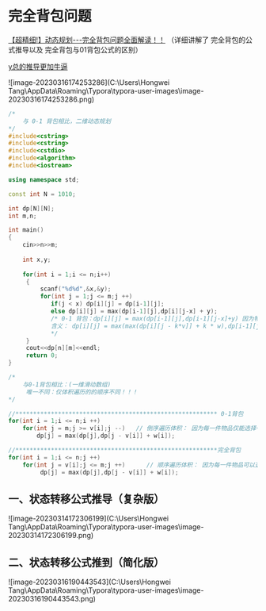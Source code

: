 # 完全背包问题

[【超精细!】动态规划---完全背包问题全面解读！！](https://www.bilibili.com/video/BV1ta411e7jt/?spm_id_from=333.337.search-card.all.click&vd_source=235a1e7b912d1c10826a324e11418122)    （详细讲解了 完全背包的公式推导以及 完全背包与01背包公式的区别）

[y总的推导更加牛逼](https://www.acwing.com/file_system/file/content/whole/index/content/4813/)

![image-20230316174253286](C:\Users\Hongwei Tang\AppData\Roaming\Typora\typora-user-images\image-20230316174253286.png)

```C++
/*
    与 0-1 背包相比，二维动态规划
*/
#include<cstring>
#include<cstring>
#include<cstdio>
#include<algorithm>
#include<iostream>

using namespace std;

const int N = 1010;

int dp[N][N];
int m,n;

int main()
{
    cin>>n>>m;
    
    int x,y;
    
    for(int i = 1;i <= n;i++)
     {
         scanf("%d%d",&x,&y);
         for(int j = 1;j <= m;j ++)
            if(j < x) dp[i][j] = dp[i-1][j];
            else dp[i][j] = max(dp[i-1][j],dp[i][j-x] + y);  
        	/* 0-1 背包：dp[i][j] = max(dp[i-1][j],dp[i-1][j-x]+y) 因为物品数量无限，所以dp[i][j] 由dp[i][j-x] 决定 。
        	含义： dp[i][j] = max(max(dp[i][j - k*v]] + k * w),dp[i-1][j]); ( 0 <= k <= j/v ) 从中选取一个k，使其性价比高过dp[i-1][j]
        	*/
     }
     cout<<dp[n][m]<<endl;
     return 0;
}

/*
	与0-1背包相比：(一维滑动数组)
	 唯一不同：仅体积遍历的的顺序不同！！！
*/

//********************************************************* 0-1背包
for(int i = 1;i <= n;i ++)
    for(int j = m;j >= v[i];j --)   // 倒序遍历体积： 因为每一件物品仅能选择一次
        dp[j] = max(dp[j],dp[j - v[i]] + w[i]);

//*********************************************************完全背包
for(int i = 1;i <= n;j ++)
    for(int j = v[i];j <= m;j ++)      // 顺序遍历体积： 因为每一件物品可以选择无数次
         dp[j] = max(dp[j],dp[j - v[i]] + w[i]);

```

## 一、状态转移公式推导（复杂版）

![image-20230314172306199](C:\Users\Hongwei Tang\AppData\Roaming\Typora\typora-user-images\image-20230314172306199.png)

## 二、状态转移公式推到（简化版）

![image-20230316190443543](C:\Users\Hongwei Tang\AppData\Roaming\Typora\typora-user-images\image-20230316190443543.png)

